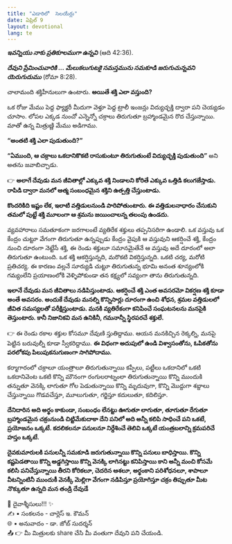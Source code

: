 ```yaml
---
title: "ఎడారిలో  సెలయేర్లు"
date: ఏప్రిల్ 9
layout: devotional
lang: te
---
```


***ఇవన్నియు నాకు ప్రతికూలముగా ఉన్నవి*** (ఆది 42:36). 

***దేవుని ప్రేమించువారికి ... మేలుకలుగుటకై సమస్తమును సమకూడి జరుగుచున్నవని యెరుగుదుము*** (రోమా 8:28). 

చాలామంది శక్తిహీనులుగా ఉంటారు. 
**అయితే శక్తి ఎలా వస్తుంది?**

 ఒక రోజు మేము పెద్ద ఫ్యాక్టరీ మీదుగా వెళ్తూ పెద్ద ట్రాలీ ఇంజన్లు విద్యుచ్ఛక్తి ద్వారా పని చెయ్యడం చూసాం. లోపల ఎక్కడ నుంచో ఎన్నెన్నో  చక్రాలు తిరుగుతూ బ్రహ్మాండమైన రొద చేస్తున్నాయి. మాతో ఉన్న మిత్రుణ్ణి మేము అడిగాము.

**“అంతటి శక్తి ఎలా పుడుతుంది?”**

**“ఏముంది, ఆ చక్రాలు ఒకదానికొకటి రాసుకుంటూ తిరుగుతుంటే విద్యుచ్ఛక్తి పుడుతుంది”** అని అతను జవాబిచ్చాడు.

👉 **అలాగే దేవుడు మన జీవితాల్లో ఎక్కువ శక్తి నిండాలని కోరితే ఎక్కువ ఒత్తిడి కలుగజేస్తాడు. రాపిడి ద్వారా మనలో ఆత్మ సంబంధమైన శక్తిని ఉత్పత్తి చేస్తుంటాడు.**

 **కొందరికిది ఇష్టం లేక, ఇలాటి వత్తిడులనుండి పారిపోతుంటారు. ఈ వత్తిడులనాధారం చేసుకుని తమలో పుట్టే శక్తి మూలంగా ఆ శ్రమను జయించాలన్న తలంపు ఉండదు.**

వ్యవహారాలు సమతూకంగా జరగాలంటే వ్యతిరేక శక్తులు తప్పనిసరిగా ఉండాలి. ఒక వస్తువు ఒక కేంద్రం చుట్టూ వేగంగా తిరుగుతూ ఉన్నప్పుడు కేంద్రం వైపుకి ఆ వస్తువుని ఆకర్షించే శక్తి, కేంద్రం నుంచి దూరంగా నెట్టేసే శక్తి, ఈ రెండు శక్తులూ సమానమైతేనే ఆ వస్తువు అదే దూరంలో అలా తిరుగుతూ ఉంటుంది. ఒక శక్తి ఆకర్షిస్తున్నది, మరొకటి వికర్షిస్తున్నది. ఒకటి చర్య, మరోటి ప్రతిచర్య. ఈ కారణం వల్లనే సూర్యుడి చుట్టూ తిరుగుతున్న భూమి అనంత శూన్యంలోకి గమ్యంలేని ప్రయాణంలోకి వెళ్ళిపోకుండా తన కక్ష్యలో సవ్యంగా తాను తిరుగుతున్నది.

**ఇలానే దేవుడు మన జీవితాలు నడిపిస్తుంటాడు. ఆకర్షించే శక్తి ఎంత అవసరమో వికర్షణ శక్తి కూడా అంతే అవసరం. అందుకే దేవుడు మనల్ని కొన్నిసార్లు దూరంగా ఉంచి శోధన, శ్రమల వత్తిడులలో జీవిత సమస్యలతో పరీక్షిస్తుంటాడు. మనకి వ్యతిరేకంగా కనిపించే సంఘటనలను మనపైకి తెస్తుంటారు. కానీ నిజానికవి మన ఉనికినీ, గమనాన్నీ స్థిరపరచే శక్తులే.**

👉 ఈ రెండు రకాల శక్తుల కోసమూ దేవుణి స్తుతిద్దాము. ఆయన మనకిచ్చిన రెక్కల్ని, మనపై పెట్టిన బరువుల్నీ కూడా స్వీకరిద్దాము. 
**ఈ విధంగా అదుపులో ఉండి విశ్వాసంతోను, ఓపికతోను పరలోకపు పిలుపుకనుగుణంగా సాగిపోదాము.**

కర్మాగారంలో చక్రాలూ యంత్రాలూ తిరుగుతున్నాయి కప్పీలు, పట్టీలు ఒకదానిలో ఒకటి ఒకదానివెంట ఒకటి కొన్ని మౌనంగా రంగులరాట్నంలా తిరుగుతున్నాయి కొన్ని ముందుకి తన్నుతూ వెనక్కి లాగుతూ గోల పెడుతున్నాయి కొన్ని మృదువుగా, కొన్ని మొద్దుగా శబ్దాలు చేస్తున్నాయి గొడవచేస్తూ, మూలుగుతూ, గర్జిస్తూ కదులుతూ, కదిలిస్తూ.

**దేనిదారిన అది అర్థం కాకుండా, సంబంధం లేనట్టు ఊగుతూ లాగుతూ, తూగుతూ రేగుతూ బ్రహ్మాండమైన చక్రంనుండి చిట్టిమేకుదాకా దేని పనిలో అది అన్నీ కలిపి సాధించే పని ఒకటే, ప్రయోజనం ఒక్కటే. కదలికలనూ పనులనూ నిర్దేశించే తెలివి ఒక్కటే యంత్రబలాన్ని క్రమపరిచే హస్తం ఒక్కటే.**

**దైవకుమారులకి పనులన్నీ సమకూడి జరుగుతున్నాయి కొన్ని పనులు బాధిస్తాయి. కొన్ని కష్టపెడతాయి కొన్ని అడ్డగిస్తాయి కొన్ని వెనక్కి లాగినట్టు కనిపిస్తాయి కాని అన్నీ మంచి కోసమే కలిసి పనిచేస్తున్నాయి తీరని కోరికలూ, చెదరిన ఆశలూ, అర్థంకాని పరిశోధనలూ, శాపాలూ వీటన్నింటినీ ముందుకీ వెనక్కీ మెల్లిగా వేగంగా నడిపిస్తూ ప్రయోగిస్తూ చక్రం తిప్పుతూ మీట నొక్కుతూ ఉన్నది మన తండ్రి దేవుడే**


<div class="blessing">🙏 <span class="bless-text">దైవాశ్శీసులు!!!</span> ✨</div>

<div class="credit">✍️ <span class="credit-text">▪ సంకలనం - చార్లెస్ ఇ. కౌమన్</span></div>
<div class="credit">🌐 <span class="credit-text">▪ అనువాదం - డా. జోబ్ సుదర్శన్</span></div>


<div class="share">📤 👉 <span class="share-text">మీ మిత్రులకు share చేసి మీ వంతుగా దేవుని పని చేయండి.</span></div>
